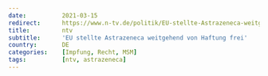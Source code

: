 ```yaml
---
date:          2021-03-15
redirect:      https://www.n-tv.de/politik/EU-stellte-Astrazeneca-weitgehend-von-Haftung-frei-article22425800.html
title:         ntv
subtitle:      'EU stellte Astrazeneca weitgehend von Haftung frei'
country:       DE
categories:    [Impfung, Recht, MSM]
tags:          [ntv, astrazeneca]
---
```

